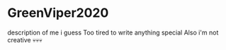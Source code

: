 # GreenViper2020
description of me i guess
Too tired to write anything special
Also i'm not creative 💀💀💀
